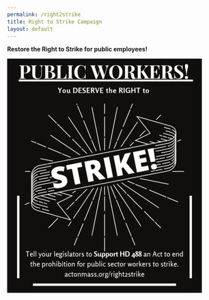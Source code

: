 ```yaml
---
permalink: /right2strike
title: Right to Strike Campaign
layout: default
---
```

**Restore the Right to Strike for public employees!**

<script charset="utf-8" type="text/javascript" src="//js.hsforms.net/forms/shell.js"></script>

<script>
  hbspt.forms.create({
	region: "na1",
	portalId: "6201350",
	formId: "4cc0ca22-fecd-4e1d-8ab1-44d902ba3e4b"
});
</script>

![Right to Strike Image](/img/right-to-strike.png)